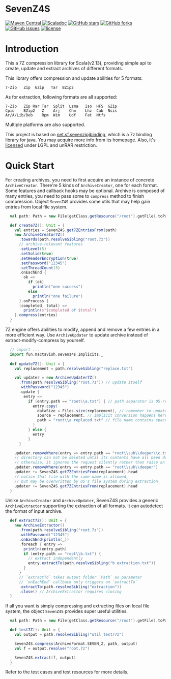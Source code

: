# SevenZ4S

[![Maven Central](https://maven-badges.herokuapp.com/maven-central/fun.mactavish/sevenz4s/badge.svg)](https://maven-badges.herokuapp.com/maven-central/fun.mactavish/sevenz4s/)
[![Scaladoc](https://img.shields.io/badge/scaladoc-latest-blue.svg)](https://gonearewe.github.io/SevenZ4S/fun/mactavish/sevenz4s/index.html)
[![GitHub stars](https://img.shields.io/github/stars/gonearewe/SevenZ4S.svg?label=Stars)](https://github.com/gonearewe/SevenZ4S)
[![GitHub forks](https://img.shields.io/github/forks/gonearewe/SevenZ4S.svg?label=Fork)](https://github.com/gonearewe/SevenZ4S)
[![GitHub issues](https://img.shields.io/github/issues/gonearewe/SevenZ4S.svg?label=Issue)](https://github.com/gonearewe/SevenZ4S/issues)
[![license](https://img.shields.io/github/license/gonearewe/SevenZ4S.svg)](https://github.com/gonearewe/SevenZ4S/master/LICENSE)

# Introduction

This a 7Z compression library for Scala(v2.13), providing simple api to create, update
and extract archives of different formats.

This library offers compression and update abilities for 5 formats:

```
7-Zip	Zip	 GZip	Tar	 BZip2
```

As for extraction, following formats are all supported:

```
7-Zip	Zip	Rar	Tar	 Split	Lzma   Iso	HFS	 GZip
Cpio	BZip2	Z	 Arj	Chm	   Lhz	Cab	 Nsis
Ar/A/Lib/Deb	Rpm	 Wim	Udf	   Fat	Ntfs
```

Multiple platforms are also supported.

This project is based on [net.sf.sevenzipjbinding](http://sevenzipjbind.sourceforge.net/index.html),
which is a 7z binding library for java. You may acquire more info from its homepage.
Also, it's [licensed](https://github.com/borisbrodski/sevenzipjbinding/blob/master/License.txt)
 under LGPL and unRAR restriction.

# Quick Start

For creating archives, you need to first acquire an instance of concrete
`ArchiveCreator`. There're 5 kinds of `ArchiveCreator`, one for each format.
Some features and callback hooks may be optional. Archive is composed of many
entries, you need to pass some to `compress` method to finish compression.
Object `SevenZ4S` provides some utils that may help gain entries from local
file system.

```scala
  val path: Path = new File(getClass.getResource("/root").getFile).toPath

  def create7Z(): Unit = {
    val entries = SevenZ4S.get7ZEntriesFrom(path)
    new ArchiveCreator7Z()
      .towards(path.resolveSibling("root.7z"))
      // archive-relevant features
      .setLevel(5)
      .setSolid(true)
      .setHeaderEncryption(true)
      .setPassword("12345")
      .setThreadCount(3)
      .onEachEnd {
        ok =>
          if (ok)
            println("one success")
          else
            println("one failure")
      }.onProcess {
      (completed, total) =>
        println(s"$completed of $total")
    }.compress(entries)
  }
```

7Z engine offers abilities to modify, append and remove a few entries
in a more efficient way. Use `ArchiveUpdater` to update archive instead of
extract-modify-compress by yourself.

```scala
  // import ...
  import fun.mactavish.sevenz4s.Implicits._
  
  def update7Z(): Unit = {
    val replacement = path.resolveSibling("replace.txt")

    val updater = new ArchiveUpdater7Z()
      .from(path.resolveSibling("root.7z")) // update itself
      .withPassword("12345")
      .update {
        entry =>
          if (entry.path == "root\\a.txt") { // path separator is OS-relevant
            entry.copy(
              dataSize = Files.size(replacement), // remember to update size
              source = replacement, // implicit conversion happens here
              path = "root\\a replaced.txt" // file name contains space
            )
          } else {
            entry
          }
      }

    updater.removeWhere(entry => entry.path == "root\\sub\\deeper\\c.txt")
    // directory can not be deleted until its contents have all been deleted,
    // otherwise, it ignores the request silently rather than raise an exception.
    updater.removeWhere(entry => entry.path == "root\\sub\\deeper")
    updater += SevenZ4S.get7ZEntriesFrom(replacement).head
    // notice that file with the same name is allowed,
    // but may be overwritten by OS's file system during extraction
    updater += SevenZ4S.get7ZEntriesFrom(replacement).head
  }
```

Unlike `ArchiveCreator` and `ArchiveUpdater`, SevenZ4S provides a generic
`ArchiveExtractor` supporting the extraction of all formats. It can
autodetect the format of input archive.

```scala
  def extract7Z(): Unit = {
    new ArchiveExtractor()
      .from(path.resolveSibling("root.7z"))
      .withPassword("12345")
      .onEachEnd(println(_))
      .foreach { entry =>
        println(entry.path)
        if (entry.path == "root\\b.txt") {
          // extract independently
          entry.extractTo(path.resolveSibling("b extraction.txt"))
        }
      }
      // `extractTo` takes output folder `Path` as parameter
      // `onEachEnd` callback only triggers on `extractTo`
      .extractTo(path.resolveSibling("extraction"))
      .close() // ArchiveExtractor requires closing
  }
```

If all you want is simply compressing and extracting files on local file
system, the object `SevenZ4S` provides super useful utilities.

```scala
  val path: Path = new File(getClass.getResource("/root").getFile).toPath

  def test7Z(): Unit = {
    val output = path.resolveSibling("util test/7z")

    SevenZ4S.compress(ArchiveFormat.SEVEN_Z, path, output)
    val f = output.resolve("root.7z")

    SevenZ4S.extract(f, output)
  }
```

Refer to the test cases and test resources for more details.
